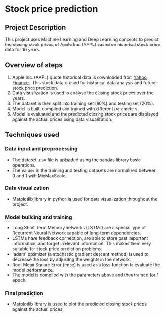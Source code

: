 # Stock price prediction

## Project Description
This project uses Machine Learning and Deep Learning concepts to predict the closing stock prices of Apple Inc. (AAPL) based on historical stock price data for 10 years.

## Overview of steps

1. Apple Inc. (AAPL) quote historical data is downloaded from [Yahoo Finance ](https://finance.yahoo.com/quote/AAPL/history?p=AAPL). This stock data is used for historical data analysis and future stock price prediction.
2. Data visualization is used to analyse the closing stock prices over the years.
3. The dataset is then split into training set (80%) and testing set (20%).
4. Model is built, compiled and trained with different parameters.
5. Model is evaluated and the predicted closing stock prices are displayed against the actual prices using data visualization.

## Techniques used

### Data input and preprocessing
- The dataset .csv file is uploaded using the pandas library basic operations.
- The values in the training and testing datasets are normalized between 0 and 1 with MixMaxScaler.

### Data visualization
- Matplotlib library in python is used for data visualization throughout the project.

### Model building and training
- Long Short Term Memory networks (LSTMs) are a special type of Recurrent Neural Network capable of long-term dependencies.
- LSTMs have feedback connection, are able to store past important information, and forget irrelevant information. This makes them very suitable for stock price prediction problems.
- 'adam' optimizer (a stochastic gradient descent method) is used to decrease the loss by adjusting the weights in the network.
- Root Mean Square Error (rmse) is used as a loss function to evaluate the model performance.
- The model is compiled with the parameters above and then trained for 1 epoch.


### Final prediction
- Matplotlib library is used to plot the predicted closing stock prices against the actual prices.
